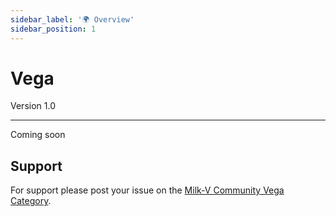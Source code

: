 ```yaml
---
sidebar_label: '🌍 Overview'
sidebar_position: 1
---
```


# Vega

Version 1.0 

-------------------------
 Coming soon

## Support
For support please post your issue on the [Milk-V Community Vega Category](https://community.milkv.io/c/vega).
